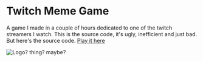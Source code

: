 # Twitch Meme Game

A game I made in a couple of hours dedicated to one of the twitch streamers I watch. This is the source code, it's ugly, inefficient and just bad. But here's the source code.
[Play it here](https://zespy.itch.io/miiriosimulator)

![Logo? thing? maybe?](https://img.itch.zone/aW1nLzIzNzYyMTkucG5n/347x500/hrW7%2F0.png)
